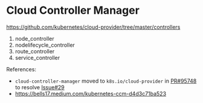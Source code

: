 # Cloud Controller Manager

https://github.com/kubernetes/cloud-provider/tree/master/controllers

1. node_controller
1. nodelifecycle_controller
1. route_controller
1. service_controller

References:

- `cloud-controller-manager` moved to `k8s.io/cloud-provider` in [PR#95748](https://github.com/kubernetes/kubernetes/pull/95740) to resolve [Issue#29](https://github.com/kubernetes/cloud-provider/issues/29)
- https://bells17.medium.com/kubernetes-ccm-d4d3c71ba523
